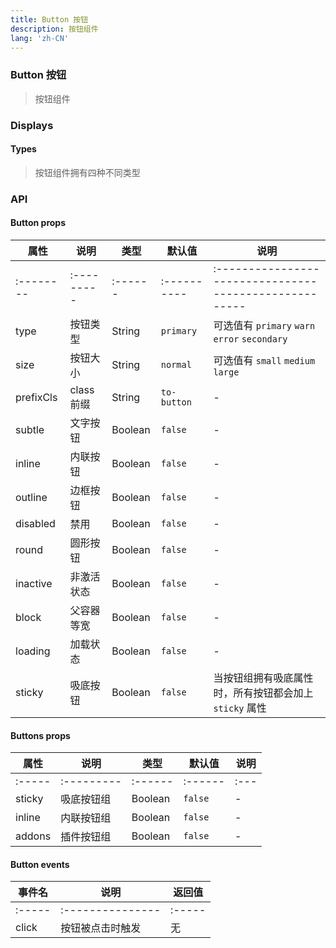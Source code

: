 ```yaml
---
title: Button 按钮
description: 按钮组件
lang: 'zh-CN'
---
```

### Button 按钮
> 按钮组件

### Displays
#### Types

<ClientOnly>

> 按钮组件拥有四种不同类型

  <template>
    <CodeBlocks>
      <ButtonGroup>
        <Button>default</Button>
        <Button type="primary">primary</Button>
        <Button type="secondary">
          secondary
        </Button>
        <Button type="warn">
          warn
        </Button>
        <Button type="error">
          error
        </Button>
      </ButtonGroup>

  <template slot="code">

```jsx
  <Button>default</Button>
  <Button type="primary">primary</Button>
  <Button type="secondary">secondary</Button>
  <Button type="warn">warn</Button>
  <Button type="error">error</Button>
```

  </template>
  </CodeBlocks>

#### Sizes

> 按钮组件拥有三种大小

  <template>
    <CodeBlocks>
      <ButtonGroup>
        <Button size="small">small</Button>
        <Button>default</Button>
        <Button size="medium">medium</Button>
        <Button size="large">large</Button>
      </ButtonGroup>

  <template slot="code">

```jsx

  <Button size="small">small</Button>
  <Button>default</Button>
  <Button size="medium">medium</Button>
  <Button size="large">large</Button>
```

  </template>
  </CodeBlocks>
  </template>

#### Block

> 将按钮宽度调整为其父容器等宽

  <template>
    <CodeBlocks>
      <ButtonGroup>
        <Button subtle block>block</Button>
        <Button outline block>block</Button>
        <Button block>block</Button>
        <Button type="secondary" block>block</Button>
        <Button type="warn" block>block</Button>
        <Button type="error" block>block</Button>
      </ButtonGroup>

   <template slot="code">

```jsx

  <Button subtle block>block</Button>
  <Button outline block>block</Button>
  <Button block>block</Button>
  <Button type="secondary" block>block</Button>
  <Button type="warn" block>block</Button>
  <Button type="error" block>block</Button>
```

  </template>
    </CodeBlocks>
  </template>

  ### Styles
  #### Round
  > 圆形边框的按钮

  <template>
    <CodeBlocks>
      <Button type="primary" round>round</Button>
      <Button type="secondary" round>round</Button>
      <Button type="warn" round>round</Button>
      <Button type="error" round>round</Button>

   <template slot="code">

```jsx

  <Button type="primary" round>round</Button>
  <Button type="secondary" round>round</Button>
  <Button type="warn" round>round</Button>
  <Button type="error" round>round</Button>
```

  </template>
    </CodeBlocks>
  </template>

#### Outline

> 边框按钮

  <template>
    <CodeBlocks>
      <ButtonGroup>
        <Button type="primary" outline>outline</Button>
        <Button type="secondary" outline>outline</Button>
        <Button type="warn" outline>outline</Button>
        <Button type="error" outline>outline</Button>
      </ButtonGroup>
        <Button type="primary" outline size="small">outline</Button>
        <Button type="secondary" outline size="small">outline</Button>
        <Button type="warn" outline size="small">outline</Button>
        <Button type="error" outline size="small">outline</Button>
   <template slot="code">

```jsx

  <Button type="primary" outline>outline</Button>
  <Button type="secondary" outline>outline</Button>
  <Button type="warn" outline>outline</Button>
  <Button type="error" outline>outline</Button>

  <Button type="primary" outline size="small">outline</Button>
  <Button type="secondary" outline size="small">outline</Button>
  <Button type="warn" outline size="small">outline</Button>
  <Button type="error" outline size="small">outline</Button>
```

  </template>
    </CodeBlocks>
  </template>

### States

#### Loading

> 加载状态，常用于处理异步请求

  <template>
    <CodeBlocks>
      <Button type="primary" loading>primary</Button>
      <Button type="secondary" loading>secondary</Button>
      <Button type="warn" loading>warn</Button>
      <Button type="error" loading>error</Button>

   <template slot="code">

```jsx

  <Button type="primary" loading>primary</Button>
  <Button type="secondary" loading>secondary</Button>
  <Button type="warn" loading>warn</Button>
  <Button type="error" loading>error</Button>
```

  </template>
    </CodeBlocks>
  </template>

#### Disabled

> 禁用状态

  <template>
    <CodeBlocks>
      <Button subtle disabled>disabled</Button>
      <Button outline disabled>disabled</Button>
      <Button type="warn" disabled>disabled</Button>
      <Button type="error" disabled>disabled</Button>

   <template slot="code">

```jsx

  <Button subtle disabled>disabled</Button>
  <Button outline disabled>disabled</Button>
  <Button type="warn" disabled>disabled</Button>
  <Button type="error" disabled>disabled</Button>
```

  </template>
    </CodeBlocks>
  </template>

#### Inactive

> 未激活状态

  <template>
    <CodeBlocks>
      <Button subtle inactive>inactive</Button>
      <Button outline inactive>inactive</Button>
      <Button inactive>inactive</Button>
      <Button type="secondary" inactive>inactive</Button>
      <Button type="warn" inactive>inactive</Button>
      <Button type="error" inactive>inactive</Button>

   <template slot="code">

```jsx

  <Button subtle inactive>inactive</Button>
  <Button outline inactive>inactive</Button>
  <Button inactive>inactive</Button>
  <Button type="secondary" inactive>inactive</Button>
  <Button type="warn" inactive>inactive</Button>
  <Button type="error" inactive>inactive</Button>
```

  </template>
    </CodeBlocks>
  </template>

### Buttons

#### Default

> 默认按钮组合

  <template>
    <CodeBlocks>
      <ButtonGroup>
        <Button type="primary">primary</Button>
        <Button type="secondary">secondary</Button>
        <Button type="warn">warn</Button>
        <Button type="error">error</Button>
      </ButtonGroup>

   <template slot="code">

```jsx
<ButtonGroup>
  <Button type="primary">primary</Button>
  <Button type="secondary">secondary</Button>
  <Button type="warn">warn</Button>
  <Button type="error">error</Button>
</ButtonGroup>
```

  </template>
    </CodeBlocks>
  </template>

#### Addons

> 默认按钮组合

  <template>
    <CodeBlocks>
      <ButtonGroup addons>
        <Button type="primary">primary</Button>
        <Button type="secondary" inactive>secondary</Button>
        <Button type="warn">warn</Button>
        <Button type="error">error</Button>
      </ButtonGroup>
      <ButtonGroup addons>
        <Button type="primary" outline>primary</Button>
        <Button type="primary" outline>primary</Button>
        <Button type="primary" outline>primary</Button>
        <Button type="primary" outline>primary</Button>
      </ButtonGroup>

   <template slot="code">

```jsx

  <ButtonGroup addons>
    <Button type="primary">primary</Button>
    <Button type="secondary" inactive>secondary</Button>
    <Button type="warn">warn</Button>
    <Button type="error">error</Button>
  </ButtonGroup>
  <ButtonGroup addons>
    <Button type="primary" outline>primary</Button>
    <Button type="primary" outline>primary</Button>
    <Button type="primary" outline>primary</Button>
    <Button type="primary" outline>primary</Button>
  </ButtonGroup>
```

  </template>
    </CodeBlocks>
  </template>

</template>
</ClientOnly>

### API

#### Button props

| 属性        | 说明         | 类型      | 默认值         | 说明                                                     |
|-----------|------------|---------|-------------|--------------------------------------------------------|
| :-------- | :--------- | :------ | :---------- | :----------------------------------------------------- |
| type      | 按钮类型       | String  | `primary`   | 可选值有 `primary` `warn` `error` `secondary`              |
| size      | 按钮大小       | String  | `normal`    | 可选值有 `small` `medium` `large`                          |
| prefixCls | class 前缀   | String  | `to-button` | -                                                      |
| subtle    | 文字按钮       | Boolean | `false`     | -                                                      |
| inline    | 内联按钮       | Boolean | `false`     | -                                                      |
| outline   | 边框按钮       | Boolean | `false`     | -                                                      |
| disabled  | 禁用         | Boolean | `false`     | -                                                      |
| round     | 圆形按钮       | Boolean | `false`     | -                                                      |
| inactive  | 非激活状态      | Boolean | `false`     | -                                                      |
| block     | 父容器等宽      | Boolean | `false`     | -                                                      |
| loading   | 加载状态       | Boolean | `false`     | -                                                      |
| sticky    | 吸底按钮       | Boolean | `false`     | 当按钮组拥有吸底属性时，所有按钮都会加上 `sticky` 属性                       |

#### Buttons props

| 属性     | 说明         | 类型      | 默认值     | 说明   |
|--------|------------|---------|---------|------|
| :----- | :--------- | :------ | :------ | :--- |
| sticky | 吸底按钮组      | Boolean | `false` | -    |
| inline | 内联按钮组      | Boolean | `false` | -    |
| addons | 插件按钮组      | Boolean | `false` | -    |

#### Button events

| 事件名    | 说明               | 返回值    |
|--------|------------------|--------|
| :----- | :--------------- | :----- |
| click  | 按钮被点击时触发         | 无      |
